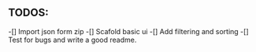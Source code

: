 ## TODOS:

-[] Import json form zip 
-[] Scafold basic ui
-[] Add filtering and sorting
-[] Test for bugs and write a good readme.